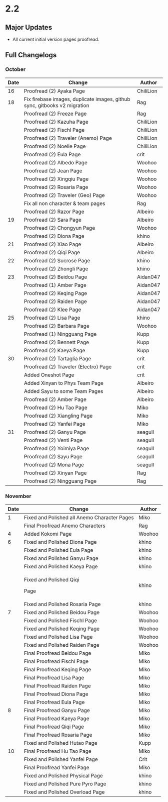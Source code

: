 # 2.2

## Major Updates

* All current initial version pages proofread.

## Full Changelogs

### October

| Date | Change                                                                    | Author    |
| ---- | ------------------------------------------------------------------------- | --------- |
| 16   | Proofread (2) Ayaka Page                                                  | ChiliLion |
| 18   | Fix firebase images, duplicate images, github sync, gitbooks v2 migration | Rag       |
|      | Proofread (2) Freeze Page                                                 | Rag       |
|      | Proofread (2) Kazuha Page                                                 | ChiliLion |
|      | Proofread (2) Fischl Page                                                 | ChiliLion |
|      | Proofread (2) Traveler (Anemo) Page                                       | ChiliLion |
|      | Proofread (2) Noelle Page                                                 | ChiliLion |
|      | Proofread (2) Eula Page                                                   | crit      |
|      | Proofread (2) Albedo Page                                                 | Woohoo    |
|      | Proofread (2) Jean Page                                                   | Woohoo    |
|      | Proofread (2) Xingqiu Page                                                | Woohoo    |
|      | Proofread (2) Rosaria Page                                                | Woohoo    |
|      | Proofread (2) Traveler (Geo) Page                                         | Woohoo    |
|      | Fix all non character & team pages                                        | Rag       |
|      | Proofread (2) Razor Page                                                  | Albeiro   |
| 19   | Proofread (2) Sara Page                                                   | Albeiro   |
|      | Proofread (2) Chongyun Page                                               | Woohoo    |
|      | Proofread (2) Diona Page                                                  | khino     |
| 21   | Proofread (2) Xiao Page                                                   | Albeiro   |
|      | Proofread (2) Qiqi Page                                                   | Albeiro   |
| 22   | Proofread (2) Sucrose Page                                                | khino     |
|      | Proofread (2) Zhongli Page                                                | khino     |
| 23   | Proofread (2) Beidou Page                                                 | Aidan047  |
|      | Proofread (1) Amber Page                                                  | Aidan047  |
|      | Proofread (2) Keqing Page                                                 | Aidan047  |
|      | Proofread (2) Raiden Page                                                 | Aidan047  |
|      | Proofread (2) Klee Page                                                   | Aidan047  |
| 25   | Proofread (2) Lisa Page                                                   | khino     |
|      | Proofread (2) Barbara Page                                                | Woohoo    |
|      | Proofread (1) Ningguang Page                                              | Kupp      |
|      | Proofread (2) Bennett Page                                                | Kupp      |
|      | Proofread (2) Kaeya Page                                                  | Kupp      |
| 30   | Proofread (2) Tartaglia Page                                              | crit      |
|      | Proofread (2) Traveler (Electro) Page                                     | crit      |
|      | Added Oneshot Page                                                        | crit      |
|      | Added Xinyan to Phys Team Page                                            | Albeiro   |
|      | Added Sayu to some Team Pages                                             | Albeiro   |
|      | Proofread (2) Amber Page                                                  | Albeiro   |
|      | Proofread (2) Hu Tao Page                                                 | Miko      |
|      | Proofread (2) Xiangling Page                                              | Miko      |
|      | Proofread (2) Yanfei Page                                                 | Miko      |
| 31   | Proofread (2) Ganyu Page                                                  | seagull   |
|      | Proofread (2) Venti Page                                                  | seagull   |
|      | Proofread (2) Yoimiya Page                                                | seagull   |
|      | Proofread (2) Sayu Page                                                   | seagull   |
|      | Proofread (2) Mona Page                                                   | seagull   |
|      | Proofread (2) Xinyan Page                                                 | Rag       |
|      | Proofread (2) Ningguang Page                                              | Rag       |

### November

| Date | Change                                        | Author |
| ---- | --------------------------------------------- | ------ |
| 1    | Fixed and Polished all Anemo Character Pages  | Miko   |
|      | Final Proofread Anemo Characters              | Rag    |
| 4    | Added Kokomi Page                             | Woohoo |
| 6    | Fixed and Polished Diona Page                 | khino  |
|      | Fixed and Polished Eula Page                  | khino  |
|      | Fixed and Polished Ganyu Page                 | khino  |
|      | Fixed and Polished Kaeya Page                 | khino  |
|      | <p>Fixed and Polished Qiqi</p><p>Page</p>     | khino  |
|      | Fixed and Polished Rosaria Page               | khino  |
| 7    | Fixed and Polished Beidou Page                | Woohoo |
|      | Fixed and Polished Fischl Page                | Woohoo |
|      | Fixed and Polished Keqing Page                | Woohoo |
|      | Fixed and Polished Lisa Page                  | Woohoo |
|      | Fixed and Polished Raiden Page                | Woohoo |
|      | Final Proofread Beidou Page                   | Miko   |
|      | Final Proofread Fischl Page                   | Miko   |
|      | Final Proofread Keqing Page                   | Miko   |
|      | Final Proofread Lisa Page                     | Miko   |
|      | Final Proofread Raiden Page                   | Miko   |
|      | Final Proofread Diona Page                    | Miko   |
|      | Final Proofread Eula Page                     | Miko   |
| 8    | Final Proofread Ganyu Page                    | Miko   |
|      | Final Proofread Kaeya Page                    | Miko   |
|      | Final Proofread Qiqi Page                     | Miko   |
|      | Final Proofread Rosaria Page                  | Miko   |
|      | Fixed and Polished Hutao Page                 | Kupp   |
| 10   | Final Proofread Hu Tao Page                   | Miko   |
|      | Fixed and Polished Yanfei Page                | Crit   |
|      | Final Proofread Yanfei Page                   | Miko   |
|      | Fixed and Polished Physical Page              | khino  |
|      | Fixed and Polished Pure Pyro Page             | khino  |
|      | Fixed and Polished Overload Page              | khino  |

